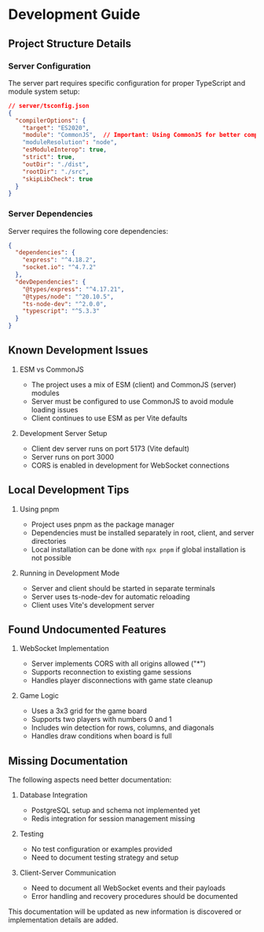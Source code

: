 # Development Guide

## Project Structure Details

### Server Configuration
The server part requires specific configuration for proper TypeScript and module system setup:

```json
// server/tsconfig.json
{
  "compilerOptions": {
    "target": "ES2020",
    "module": "CommonJS",  // Important: Using CommonJS for better compatibility
    "moduleResolution": "node",
    "esModuleInterop": true,
    "strict": true,
    "outDir": "./dist",
    "rootDir": "./src",
    "skipLibCheck": true
  }
}
```

### Server Dependencies
Server requires the following core dependencies:
```json
{
  "dependencies": {
    "express": "^4.18.2",
    "socket.io": "^4.7.2"
  },
  "devDependencies": {
    "@types/express": "^4.17.21",
    "@types/node": "^20.10.5",
    "ts-node-dev": "^2.0.0",
    "typescript": "^5.3.3"
  }
}
```

## Known Development Issues

1. ESM vs CommonJS
   - The project uses a mix of ESM (client) and CommonJS (server) modules
   - Server must be configured to use CommonJS to avoid module loading issues
   - Client continues to use ESM as per Vite defaults

2. Development Server Setup
   - Client dev server runs on port 5173 (Vite default)
   - Server runs on port 3000
   - CORS is enabled in development for WebSocket connections

## Local Development Tips

1. Using pnpm
   - Project uses pnpm as the package manager
   - Dependencies must be installed separately in root, client, and server directories
   - Local installation can be done with `npx pnpm` if global installation is not possible

2. Running in Development Mode
   - Server and client should be started in separate terminals
   - Server uses ts-node-dev for automatic reloading
   - Client uses Vite's development server

## Found Undocumented Features

1. WebSocket Implementation
   - Server implements CORS with all origins allowed ("*")
   - Supports reconnection to existing game sessions
   - Handles player disconnections with game state cleanup

2. Game Logic
   - Uses a 3x3 grid for the game board
   - Supports two players with numbers 0 and 1
   - Includes win detection for rows, columns, and diagonals
   - Handles draw conditions when board is full

## Missing Documentation

The following aspects need better documentation:

1. Database Integration
   - PostgreSQL setup and schema not implemented yet
   - Redis integration for session management missing

2. Testing
   - No test configuration or examples provided
   - Need to document testing strategy and setup

3. Client-Server Communication
   - Need to document all WebSocket events and their payloads
   - Error handling and recovery procedures should be documented

This documentation will be updated as new information is discovered or implementation details are added.